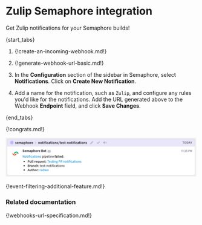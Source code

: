# Zulip Semaphore integration

Get Zulip notifications for your Semaphore builds!

{start_tabs}

1. {!create-an-incoming-webhook.md!}

1. {!generate-webhook-url-basic.md!}

1. In the **Configuration** section of the sidebar in Semaphore, select
   **Notifications**. Click on **Create New Notification**.

1. Add a name for the notification, such as `Zulip`, and configure any
   rules you'd like for the notifications. Add the URL generated above
   to the Webhook **Endpoint** field, and click **Save Changes**.

{end_tabs}

{!congrats.md!}

![](/static/images/integrations/semaphore/001.png)

{!event-filtering-additional-feature.md!}

### Related documentation

{!webhooks-url-specification.md!}
